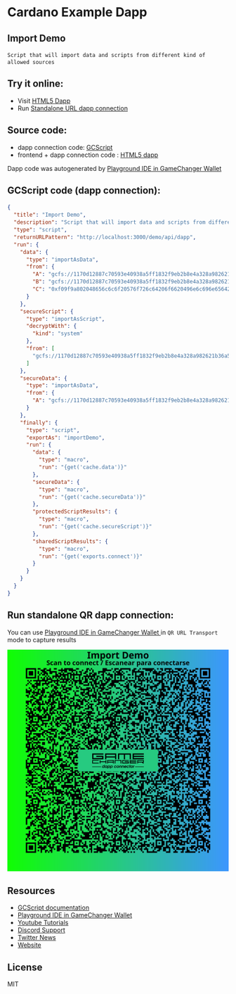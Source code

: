 
# Cardano Example Dapp

## **Import Demo**

    Script that will import data and scripts from different kind of allowed sources


## Try it online: 

-  Visit [HTML5 Dapp](https://raw.githubusercontent.com/GameChangerFinance/gamechanger.wallet/main/examples/Import%20Demo.html)
-  Run [Standalone URL dapp connection](https://beta-wallet.gamechanger.finance/api/2/run/1-H4sIAAAAAAAAA71TwW7bMAz9FcOXbkBgy7It2zmtWy4DdhhaDDsUw6DIVCzUtgyJQZMV-fdRcZLu0B4CbLNhmSIfyUeKeo7RYA_xMv48TNZhtILBxou4Ba-cmdDYkWz3RznCTmL0ZPo-MjO4lSgjObbRDPaRdnaIWqM1OBgxejRkszqSfW-fgGB26xR4io_7KSSd_WjvALdu_Hb35atEBBeSdojTMk17q2TfWY_LnDGWtsQvlZNJWzlNwXFL2Oc4MAn_U9yZ361fBfUiDrSC9ZZMG6U9hc2yirUZr-tKVaxscihYk9ey1Dqrc64bWPN1DYXMeS2bmguerXMhyyrZqKQ1_vFDLxGIVJpqa9O1dPT9Sh3IdoAEd6Gmj_8iWyg0hVG5_YTQhvqSo0z5PlE-ttOs0Y2sGWdFLUqh6NWclZXQFSe54ExoIcjaCKB9WMugDeiqFpkoaJ-TviVZkb4QWUUf-WVVHlYBFK8sedHwLD4cFrEHtXUwD8krh3B_PuQWjlS_G-wCLExHmIG9Rxjiw_mYHv5C0356QDTjxr807jSiqbKjNhvCnGbvx6WA1X-coSsIhg5rM9Id2v_B7nJzYDfTvDA-3eDXL8YglbtY4-cN4LsbJVUHSQDevD_Eb7Xjbc8X-Ml_chZB0XjOJ38HftujvyLW7Hdm00l3Xai5JT6hTo7E4xgnPL8BZDPrL-0EAAA)

## Source code:

- dapp connection code: [GCScript](examples/Import%20Demo.gcscript)
- frontend + dapp connection code : [HTML5 dapp](examples/Import%20Demo.html)

Dapp code was autogenerated by [Playground IDE in GameChanger Wallet ](https://beta-wallet.gamechanger.finance/playground)

## GCScript code (dapp connection):
```json
{
  "title": "Import Demo",
  "description": "Script that will import data and scripts from different kind of allowed sources",
  "type": "script",
  "returnURLPattern": "http://localhost:3000/demo/api/dapp",
  "run": {
    "data": {
      "type": "importAsData",
      "from": {
        "A": "gcfs://1170d12887c70593e40938a5ff1832f9eb2b8e4a328a982621b36a57.gc.disk@latest://foo/bar/baz/readme.txt",
        "B": "gcfs://1170d12887c70593e40938a5ff1832f9eb2b8e4a328a982621b36a57.gc.disk@latest://data/encryptedData.crypt",
        "C": "0xf09f9a802048656c6c6f20576f726c64206f6620496e6c696e65642048657861646563696d616c204461746120617320616e2055524921"
      }
    },
    "secureScript": {
      "type": "importAsScript",
      "decryptWith": {
        "kind": "system"
      },
      "from": [
        "gcfs://1170d12887c70593e40938a5ff1832f9eb2b8e4a328a982621b36a57.gc_settings@latest://scripts/config.gcscript"
      ]
    },
    "secureData": {
      "type": "importAsData",
      "from": {
        "A": "gcfs://1170d12887c70593e40938a5ff1832f9eb2b8e4a328a982621b36a57.gc_settings@latest://scripts/config.gcscript"
      }
    },
    "finally": {
      "type": "script",
      "exportAs": "importDemo",
      "run": {
        "data": {
          "type": "macro",
          "run": "{get('cache.data')}"
        },
        "secureData": {
          "type": "macro",
          "run": "{get('cache.secureData')}"
        },
        "protectedScriptResults": {
          "type": "macro",
          "run": "{get('cache.secureScript')}"
        },
        "sharedScriptResults": {
          "type": "macro",
          "run": "{get('exports.connect')}"
        }
      }
    }
  }
}
```

## Run standalone QR dapp connection: 

You can use [Playground IDE in GameChanger Wallet ](https://beta-wallet.gamechanger.finance/playground) in `QR URL Transport` mode to capture results

[![QR URL Transport](https://raw.githubusercontent.com/GameChangerFinance/gamechanger.wallet/main/examples/Import%20Demo.png)](https://beta-wallet.gamechanger.finance/api/2/run/1-H4sIAAAAAAAAA71TwW7bMAz9FcOXbkBgy7It2zmtWy4DdhhaDDsUw6DIVCzUtgyJQZMV-fdRcZLu0B4CbLNhmSIfyUeKeo7RYA_xMv48TNZhtILBxou4Ba-cmdDYkWz3RznCTmL0ZPo-MjO4lSgjObbRDPaRdnaIWqM1OBgxejRkszqSfW-fgGB26xR4io_7KSSd_WjvALdu_Hb35atEBBeSdojTMk17q2TfWY_LnDGWtsQvlZNJWzlNwXFL2Oc4MAn_U9yZ361fBfUiDrSC9ZZMG6U9hc2yirUZr-tKVaxscihYk9ey1Dqrc64bWPN1DYXMeS2bmguerXMhyyrZqKQ1_vFDLxGIVJpqa9O1dPT9Sh3IdoAEd6Gmj_8iWyg0hVG5_YTQhvqSo0z5PlE-ttOs0Y2sGWdFLUqh6NWclZXQFSe54ExoIcjaCKB9WMugDeiqFpkoaJ-TviVZkb4QWUUf-WVVHlYBFK8sedHwLD4cFrEHtXUwD8krh3B_PuQWjlS_G-wCLExHmIG9Rxjiw_mYHv5C0356QDTjxr807jSiqbKjNhvCnGbvx6WA1X-coSsIhg5rM9Id2v_B7nJzYDfTvDA-3eDXL8YglbtY4-cN4LsbJVUHSQDevD_Eb7Xjbc8X-Ml_chZB0XjOJ38HftujvyLW7Hdm00l3Xai5JT6hTo7E4xgnPL8BZDPrL-0EAAA)

## Resources
- [GCScript documentation](https://beta-wallet.gamechanger.finance/doc/api/v2/api.html)
- [Playground IDE in GameChanger Wallet ](https://beta-wallet.gamechanger.finance/playground)
- [Youtube Tutorials](https://www.youtube.com/@gamechanger.finance)
- [Discord Support](https://discord.gg/vpbfyRaDKG)
- [Twitter News](https://twitter.com/GameChangerOk)
- [Website](https://gamechanger.finance)

## License
MIT 
    
